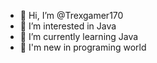 - 👋 Hi, I’m @Trexgamer170
- 👀 I’m interested in Java 
- 🌱 I’m currently learning Java
- 🥺 I'm new in programing world

<!---
Trexgamer170/Trexgamer170 is a ✨ special ✨ repository because its `README.md` (this file) appears on your GitHub profile.
You can click the Preview link to take a look at your changes.
--->
